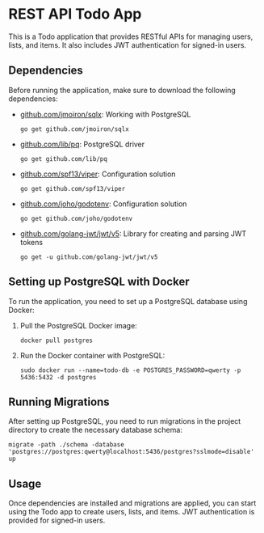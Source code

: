 # REST API Todo App

This is a Todo application that provides RESTful APIs for managing users, lists, and items. It also includes JWT authentication for signed-in users.

## Dependencies

Before running the application, make sure to download the following dependencies:

- [github.com/jmoiron/sqlx](https://github.com/jmoiron/sqlx): Working with PostgreSQL
  ```
  go get github.com/jmoiron/sqlx
  ```

- [github.com/lib/pq](https://github.com/lib/pq): PostgreSQL driver
  ```
  go get github.com/lib/pq
  ```

- [github.com/spf13/viper](https://github.com/spf13/viper): Configuration solution
  ```
  go get github.com/spf13/viper
  ```

- [github.com/joho/godotenv](https://github.com/joho/godotenv): Configuration solution
  ```
  go get github.com/joho/godotenv
  ```

- [github.com/golang-jwt/jwt/v5](https://github.com/golang-jwt/jwt): Library for creating and parsing JWT tokens
  ```
  go get -u github.com/golang-jwt/jwt/v5
  ```

## Setting up PostgreSQL with Docker

To run the application, you need to set up a PostgreSQL database using Docker:

1. Pull the PostgreSQL Docker image:
   ```
   docker pull postgres
   ```

2. Run the Docker container with PostgreSQL:
   ```
   sudo docker run --name=todo-db -e POSTGRES_PASSWORD=qwerty -p 5436:5432 -d postgres
   ```

## Running Migrations

After setting up PostgreSQL, you need to run migrations in the project directory to create the necessary database schema:

```
migrate -path ./schema -database 'postgres://postgres:qwerty@localhost:5436/postgres?sslmode=disable' up
```

## Usage

Once dependencies are installed and migrations are applied, you can start using the Todo app to create users, lists, and items. JWT authentication is provided for signed-in users.
